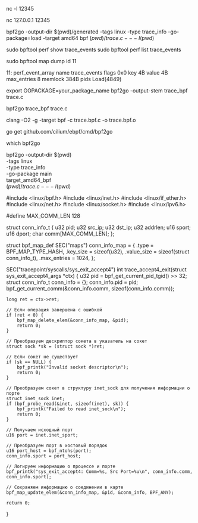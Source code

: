 nc -l 12345

nc 127.0.0.1 12345



bpf2go -output-dir $(pwd)/generated -tags linux -type trace_info -go-package=load -target amd64 bpf $(pwd)/trace.c -- -I$(pwd)


sudo bpftool perf show  trace_events
sudo bpftool perf list  trace_events

sudo bpftool map dump id 11




11: perf_event_array  name trace_events  flags 0x0
        key 4B  value 4B  max_entries 8  memlock 384B
        pids Load(4849)


export GOPACKAGE=your_package_name
bpf2go -output-stem trace_bpf trace.c

bpf2go trace_bpf trace.c



clang -O2 -g -target bpf -c trace.bpf.c -o trace.bpf.o

go get github.com/cilium/ebpf/cmd/bpf2go

which bpf2go


bpf2go -output-dir $(pwd) \
  -tags linux \
  -type trace_info \
  -go-package main \
  target_amd64_bpf \
  $(pwd)/trace.c -- -I$(pwd)


#include <linux/bpf.h>
#include <linux/inet.h>
#include <linux/if_ether.h>
#include <linux/net.h>
#include <linux/socket.h>
#include <linux/ipv6.h>

#define MAX_COMM_LEN 128

struct conn_info_t {
    u32 pid;
    u32 src_ip;
    u32 dst_ip;
    u32 addrlen;
    u16 sport;
    u16 dport;
    char comm[MAX_COMM_LEN];
};

struct bpf_map_def SEC("maps") conn_info_map = {
    .type = BPF_MAP_TYPE_HASH,
    .key_size = sizeof(u32),
    .value_size = sizeof(struct conn_info_t),
    .max_entries = 1024,
};

SEC("tracepoint/syscalls/sys_exit_accept4")
int trace_accept4_exit(struct sys_exit_accept4_args *ctx) {
    u32 pid = bpf_get_current_pid_tgid() >> 32;
    struct conn_info_t conn_info = {};
    conn_info.pid = pid;
    bpf_get_current_comm(&conn_info.comm, sizeof(conn_info.comm));

    long ret = ctx->ret;

    // Если операция завершена с ошибкой
    if (ret < 0) {
        bpf_map_delete_elem(&conn_info_map, &pid);
        return 0;
    }

    // Преобразуем дескриптор сокета в указатель на сокет
    struct sock *sk = (struct sock *)ret;

    // Если сокет не существует
    if (sk == NULL) {
        bpf_printk("Invalid socket descriptor\n");
        return 0;
    }

    // Преобразуем сокет в структуру inet_sock для получения информации о порте
    struct inet_sock inet;
    if (bpf_probe_read(&inet, sizeof(inet), sk)) {
        bpf_printk("Failed to read inet_sock\n");
        return 0;
    }

    // Получаем исходный порт
    u16 port = inet.inet_sport;

    // Преобразуем порт в хостовый порядок
    u16 port_host = bpf_ntohs(port);
    conn_info.sport = port_host;

    // Логируем информацию о процессе и порте
    bpf_printk("sys_exit_accept4: Comm=%s, Src Port=%u\n", conn_info.comm, conn_info.sport);

    // Сохраняем информацию о соединении в карте
    bpf_map_update_elem(&conn_info_map, &pid, &conn_info, BPF_ANY);

    return 0;
}
